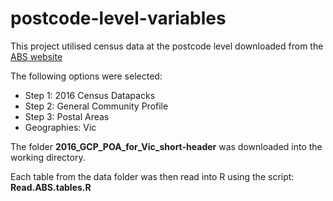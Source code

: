 # postcode-level-variables

This project utilised census data at the postcode level downloaded from the [ABS website](https://datapacks.censusdata.abs.gov.au/datapacks/)  

The following options were selected:  
 
*  Step 1: 2016 Census Datapacks  
*  Step 2: General Community Profile  
*  Step 3: Postal Areas  
*  Geographies: Vic  

The folder **2016_GCP_POA_for_Vic_short-header** was downloaded into the working directory.

Each table from the data folder was then read into R using the script: **Read.ABS.tables.R**


